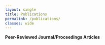 ```yaml
---
layout: single
title: Publications
permalink: /publications/
classes: wide
---
```


**Peer-Reviewed Journal/Proceedings Articles**  

<style type='text/css'>
.bibbase_stats_paper { display: none; }
</style>

<script src="https://bibbase.org/service/mendeley/3cf34896-6274-3001-ad57-9ba3f52c9235?jsonp=1"></script>

